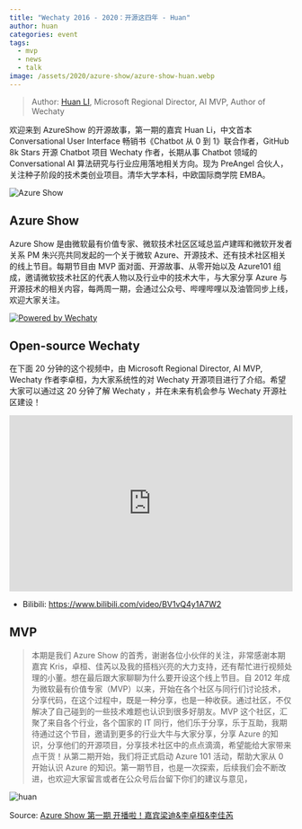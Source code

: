 ```yaml
---
title: "Wechaty 2016 - 2020：开源这四年 - Huan"
author: huan
categories: event
tags:
  - mvp
  - news
  - talk
image: /assets/2020/azure-show/azure-show-huan.webp
---
```


> Author: [Huan LI](https://github.com/huan), Microsoft Regional Director, AI MVP, Author of Wechaty

欢迎来到 AzureShow 的开源故事，第一期的嘉宾 Huan Li，中文首本 Conversational User Interface 畅销书《Chatbot 从 0 到 1》联合作者，GitHub 8k Stars 开源 Chatbot 项目 Wechaty 作者，长期从事 Chatbot 领域的 Conversational AI 算法研究与行业应用落地相关方向。现为 PreAngel 合伙人，关注种子阶段的技术类创业项目。清华大学本科，中欧国际商学院 EMBA。

![Azure Show](/assets/2020/azure-show/azure-show.webp)

## Azure Show

Azure Show 是由微软最有价值专家、微软技术社区区域总监卢建晖和微软开发者关系 PM 朱兴亮共同发起的一个关于微软 Azure、开源技术、还有技术社区相关的线上节目。每期节目由 MVP 面对面、开源故事、从零开始以及 Azure101 组成，邀请微软技术社区的代表人物以及行业中的技术大牛，与大家分享 Azure 与开源技术的相关内容，每两周一期，会通过公众号、哔哩哔哩以及油管同步上线，欢迎大家关注。

[![Powered by Wechaty](https://img.shields.io/badge/Powered%20By-Wechaty-brightgreen.svg)](https://github.com/Wechaty/wechaty)

## Open-source Wechaty

在下面 20 分钟的这个视频中，由 Microsoft Regional Director, AI MVP, Wechaty 作者李卓桓，为大家系统性的对 Wechaty 开源项目进行了介绍。希望大家可以通过这 20 分钟了解 Wechaty ，并在未来有机会参与 Wechaty 开源社区建设！

<div class="video-container" style="
    position: relative;
    padding-bottom:56.25%;
    padding-top:30px;
    height:0;
    overflow:hidden;
">
<iframe
  src="https://www.youtube.com/embed/YZ130iwcNSE"
  width="560"
  height="315"
  frameborder="0"
  allowfullscreen=""
  style="
    position: absolute;
    top:0;
    left:0;
    width:100%;
    height:100%;
"></iframe></div>

- Bilibili: <https://www.bilibili.com/video/BV1vQ4y1A7W2>

## MVP

> 本期是我们 Azure Show 的首秀，谢谢各位小伙伴的关注，非常感谢本期嘉宾 Kris，卓桓、佳芮以及我的搭档兴亮的大力支持，还有帮忙进行视频处理的小董。想在最后跟大家聊聊为什么要开设这个线上节目。自 2012 年成为微软最有价值专家（MVP）以来，开始在各个社区与同行们讨论技术，分享代码，在这个过程中，既是一种分享，也是一种收获。通过社区，不仅解决了自己碰到的一些技术难题也认识到很多好朋友。MVP 这个社区，汇聚了来自各个行业，各个国家的 IT 同行，他们乐于分享，乐于互助，我期待通过这个节目，邀请到更多的行业大牛与大家分享，分享 Azure 的知识，分享他们的开源项目，分享技术社区中的点点滴滴，希望能给大家带来点干货！从第二期开始，我们将正式启动 Azure 101 活动，帮助大家从 0 开始认识 Azure 的知识。第一期节目，也是一次探索，后续我们会不断改进，也欢迎大家留言或者在公众号后台留下你们的建议与意见，

![huan](/assets/2020/azure-show/azure-show-mvp.webp)

Source: [Azure Show 第一期 开播啦！嘉宾梁迪&李卓桓&李佳芮](https://mp.weixin.qq.com/s/szB4YSEAJZxDLSNZr-_3Sw)
